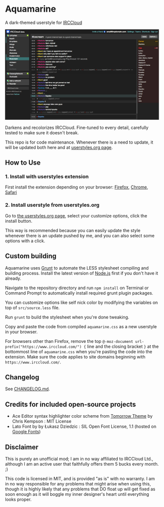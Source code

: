 # Aquamarine
A dark-themed userstyle for [IRCCloud](https://www.irccloud.com)

![Image](https://raw.githubusercontent.com/zvuc/Aquamarine/master/aquamarine-screenshot.png)

Darkens and recolorizes IRCCloud. Fine-tuned to every detail, carefully tested to make sure it doesn't break.

This repo is for code maintenance. Whenever there is a need to update, it will be updated both here and at [userstyles.org page](https://userstyles.org/styles/104692/).


## How to Use
### 1. Install with userstyles extension
First install the extension depending on your browser: [Firefox](https://addons.mozilla.org/en-US/firefox/addon/stylish/), [Chrome](https://chrome.google.com/webstore/detail/stylish/fjnbnpbmkenffdnngjfgmeleoegfcffe?hl=en), [Safari](http://code.grid.in.th/)

### 2. Install userstyle from userstyles.org
Go to [the userstyles.org page](https://userstyles.org/styles/104692/), select your customize options, click the install button. 

This way is recommended because you can easily update the style whenever there is an update pushed by me, and you can also select some options with a click.


## Custom building
Aquamarine uses [Grunt](http://gruntjs.com/) to automate the LESS stylesheet compiling and building process.
Install the latest version of [Node.js](http://nodejs.org/download/) first if you don't have it already.

Navigate to the repository directory and run `npm install` on Terminal or Command Prompt to automatically install required grunt plugin packages.

You can customize options like self nick color by modifying the variables on top of `src/source.less` file.

Run `grunt` to build the stylesheet when you're done tweaking.

Copy and paste the code from compiled `aquamarine.css` as a new userstyle in your browser. 

For browsers other than Firefox, remove the top `@-moz-document url-prefix("https://www.irccloud.com/") {` line and the closing bracket `}` at the bottommost line of `aquamarine.css` when you're pasting the code into the extension. Make sure the code applies to site domains beginning with `https://www.irccloud.com/`. 


## Changelog
See [CHANGELOG.md](/CHANGELOG.md).


## Credits for included open-source projects
- Ace Editor syntax highlighter color scheme from [Tomorrow Theme](https://github.com/ChrisKempson/Tomorrow-Theme) by Chris Kempson : MIT License
- Lato Font by by Łukasz Dziedzic : SIL Open Font License, 1.1 (hosted on [Google Fonts](http://www.google.com/fonts/specimen/Lato))


## Disclaimer
This is purely an unofficial mod; I am in no way affiliated to IRCCloud Ltd., although I am an active user that faithfully offers them 5 bucks every month. ;)

This code is licensed in MIT, and is provided "as is" with no warranty. I am in no way responsible for any problems that might arise when using this, though it is highly likely that any problems that DO float up will get fixed as soon enough as it will boggle my inner designer's heart until everything looks proper.